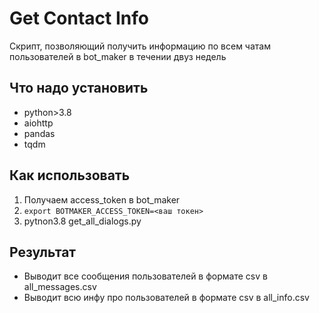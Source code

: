 # Get Contact Info

Скрипт, позволяющий получить информацию по всем чатам пользователей в bot_maker в течении двуз недель

## Что надо установить

- python>3.8
- aiohttp
- pandas
- tqdm

## Как использовать

1. Получаем access_token в bot_maker
2. ```export BOTMAKER_ACCESS_TOKEN=<ваш токен>```
3. pytnon3.8 get_all_dialogs.py

## Результат

- Выводит все сообщения пользователей в формате csv в all_messages.csv
- Выводит всю инфу про пользователей в формате csv в all_info.csv
